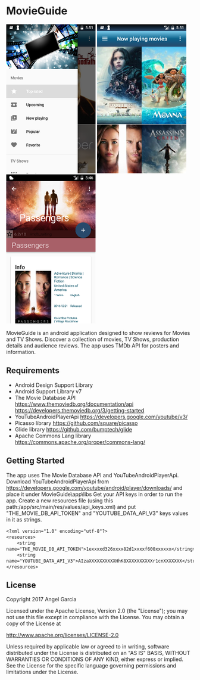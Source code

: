 # MovieGuide

![alt tag](https://github.com/an-garcia/MovieGuide/blob/master/readmeImages/Screenshot_1484265087.png)
![alt tag](https://github.com/an-garcia/MovieGuide/blob/master/readmeImages/Screenshot_1484265101.png)
![alt tag](https://github.com/an-garcia/MovieGuide/blob/master/readmeImages/Screenshot_1484437598.png)

MovieGuide is an android application designed to show reviews for Movies and TV Shows.
Discover a collection of movies, TV Shows, production details and audience reviews.
The app uses TMDb API for posters and information.


## Requirements
- Android Design Support Library
- Android Support Library v7
- The Movie Database API  https://www.themoviedb.org/documentation/api https://developers.themoviedb.org/3/getting-started
- YouTubeAndroidPlayerApi  https://developers.google.com/youtube/v3/
- Picasso library https://github.com/square/picasso
- Glide library https://github.com/bumptech/glide
- Apache Commons Lang library https://commons.apache.org/proper/commons-lang/

## Getting Started
The app uses The Movie Database API and YouTubeAndroidPlayerApi.
Download YouTubeAndroidPlayerApi from https://developers.google.com/youtube/android/player/downloads/ and place it under MovieGuide\app\libs
Get your API keys in order to run the app.
Create a new resources file (using this path:/app/src/main/res/values/api_keys.xml) and put "THE_MOVIE_DB_API_TOKEN" and "YOUTUBE_DATA_API_V3" keys values in it as strings.
```
<?xml version="1.0" encoding="utf-8"?>
<resources>
    <string name="THE_MOVIE_DB_API_TOKEN">1exxxxd326xxxx82d1xxxxf600xxxxxx</string>
    <string name="YOUTUBE_DATA_API_V3">AIzaXXXXXXXXXXHhK8XXXXXXXXXXr1cnXXXXXXX</string>
</resources>
```

## License

Copyright 2017 Angel Garcia

Licensed under the Apache License, Version 2.0 (the "License"); you may not use this file except in compliance with the License. You may obtain a copy of the License at

http://www.apache.org/licenses/LICENSE-2.0

Unless required by applicable law or agreed to in writing, software distributed under the License is distributed on an "AS IS" BASIS, WITHOUT WARRANTIES OR CONDITIONS OF ANY KIND, either express or implied. See the License for the specific language governing permissions and limitations under the License.


